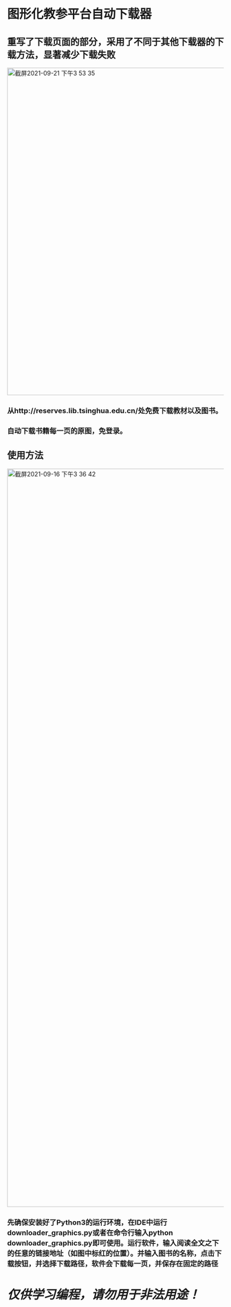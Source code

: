 # 图形化教参平台自动下载器
## 重写了下载页面的部分，采用了不同于其他下载器的下载方法，显著减少下载失败
<img width="762" alt="截屏2021-09-21 下午3 53 35" src="https://user-images.githubusercontent.com/77945509/134133321-0e4024d6-0df7-4305-a859-e798ed61a2ea.png">


### 从http://reserves.lib.tsinghua.edu.cn/处免费下载教材以及图书。

### 自动下载书籍每一页的原图，免登录。

## 使用方法
<img width="1718" alt="截屏2021-09-16 下午3 36 42" src="https://user-images.githubusercontent.com/77945509/133570595-81a624c1-0a81-4ddc-82f6-dfaf12b61a35.png">

### 先确保安装好了Python3的运行环境，在IDE中运行downloader_graphics.py或者在命令行输入python downloader_graphics.py即可使用。运行软件，输入阅读全文之下的任意的链接地址（如图中标红的位置）。并输入图书的名称，点击下载按钮，并选择下载路径，软件会下载每一页，并保存在固定的路径

# *仅供学习编程，请勿用于非法用途！*
